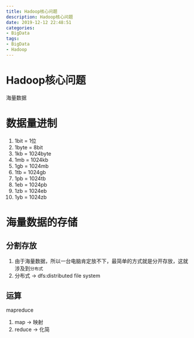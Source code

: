 ```yaml
---
title: Hadoop核心问题
description: Hadoop核心问题
date: 2019-12-12 22:48:51
categories:
- BigData
tags:
- BigData
- Hadoop
---
```

#   Hadoop核心问题
海量数据

#   数据量进制
1.  1bit = 1位
2.  1byte = 8bit
3.  1kb = 1024byte
4.  1mb = 1024kb
5.  1gb = 1024mb
6.  1tb = 1024gb
7.  1pb = 1024tb
8.  1eb = 1024pb
9.  1zb = 1024eb
10. 1yb = 1024zb


#   海量数据的存储
##  分割存放
1.  由于海量数据，所以一台电脑肯定放不下，最简单的方式就是分开存放，这就涉及到`分布式`
2.  分布式 -> dfs:distributed file system

##  运算
mapreduce
1.  map -> 映射
2.  reduce -> 化简


